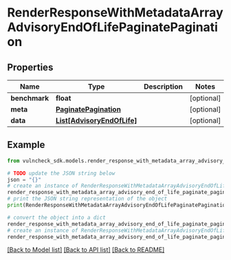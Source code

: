 # RenderResponseWithMetadataArrayAdvisoryEndOfLifePaginatePagination


## Properties

Name | Type | Description | Notes
------------ | ------------- | ------------- | -------------
**benchmark** | **float** |  | [optional] 
**meta** | [**PaginatePagination**](PaginatePagination.md) |  | [optional] 
**data** | [**List[AdvisoryEndOfLife]**](AdvisoryEndOfLife.md) |  | [optional] 

## Example

```python
from vulncheck_sdk.models.render_response_with_metadata_array_advisory_end_of_life_paginate_pagination import RenderResponseWithMetadataArrayAdvisoryEndOfLifePaginatePagination

# TODO update the JSON string below
json = "{}"
# create an instance of RenderResponseWithMetadataArrayAdvisoryEndOfLifePaginatePagination from a JSON string
render_response_with_metadata_array_advisory_end_of_life_paginate_pagination_instance = RenderResponseWithMetadataArrayAdvisoryEndOfLifePaginatePagination.from_json(json)
# print the JSON string representation of the object
print(RenderResponseWithMetadataArrayAdvisoryEndOfLifePaginatePagination.to_json())

# convert the object into a dict
render_response_with_metadata_array_advisory_end_of_life_paginate_pagination_dict = render_response_with_metadata_array_advisory_end_of_life_paginate_pagination_instance.to_dict()
# create an instance of RenderResponseWithMetadataArrayAdvisoryEndOfLifePaginatePagination from a dict
render_response_with_metadata_array_advisory_end_of_life_paginate_pagination_from_dict = RenderResponseWithMetadataArrayAdvisoryEndOfLifePaginatePagination.from_dict(render_response_with_metadata_array_advisory_end_of_life_paginate_pagination_dict)
```
[[Back to Model list]](../README.md#documentation-for-models) [[Back to API list]](../README.md#documentation-for-api-endpoints) [[Back to README]](../README.md)


